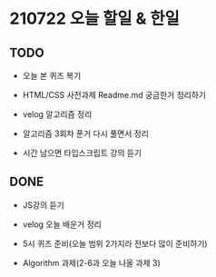 # 210722 오늘 할일 & 한일

## TODO

- 오늘 본 퀴즈 복기

- HTML/CSS 사전과제 Readme.md 궁금한거 정리하기 

- velog 알고리즘 정리

- 알고리즘 3회차 푼거 다시 풀면서 정리

- 시간 남으면 타입스크립트 강의 듣기

## DONE

- JS강의 듣기
- velog 오늘 배운거 정리

- 5시 퀴즈 준비(오늘 범위 2가지라 전보다 많이 준비하기)

- Algorithm 과제(2-6과 오늘 나올 과제 3)


